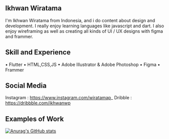 ## Ikhwan Wiratama 
I'm Ikhwan Wiratama from Indonesia, and i do content about design and development. I really enjoy learning languages like javascript and dart. I also enjoy wireframing as well as creating all kinds of UI / UX designs with figma and frammer.

## Skill and Experience
• Flutter
• HTML,CSS,JS
• Adobe Illustrator & Adobe Photoshop
• Figma
• Frammer

## Social Media 
Instagram : https://www.instagram.com/wiratamap_
Dribble   : https://dribbble.com/ikhwanwp

## Examples of Work


[![Anurag's GitHub stats](https://github-readme-stats.vercel.app/api?username=Ikhwanwp)](https://github.com/anuraghazra/github-readme-stats)




